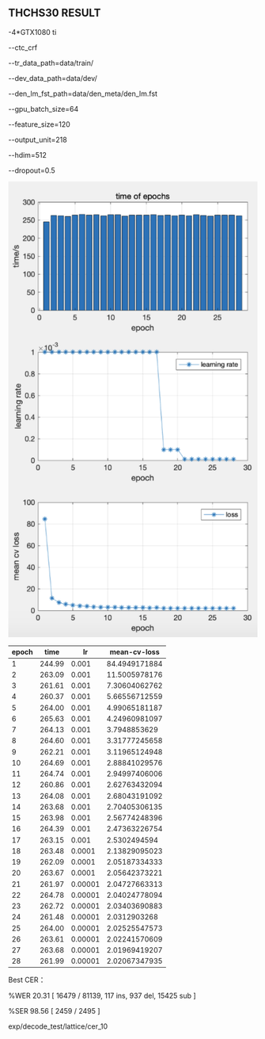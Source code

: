 THCHS30 RESULT
---------------


-4*GTX1080 ti 

--ctc_crf 

--tr_data_path=data/train/ 

--dev_data_path=data/dev/ 

--den_lm_fst_path=data/den_meta/den_lm.fst  

--gpu_batch_size=64 

--feature_size=120 

--output_unit=218 

--hdim=512 

--dropout=0.5 



![loss curve](assets/loss_curve.png)


| epoch | time   | lr      | mean-cv-loss  |
| ----- | ------ | ------- | ------------- |
| 1     | 244.99 | 0.001   | 84.4949171884 |
| 2     | 263.09 | 0.001   | 11.5005978176 |
| 3     | 261.61 | 0.001   | 7.30604062762 |
| 4     | 260.37 | 0.001   | 5.66556712559 |
| 5     | 264.00 | 0.001   | 4.99065181187 |
| 6     | 265.63 | 0.001   | 4.24960981097 |
| 7     | 264.13 | 0.001   | 3.7948853629  |
| 8     | 264.60 | 0.001   | 3.31777245658 |
| 9     | 262.21 | 0.001   | 3.11965124948 |
| 10    | 264.69 | 0.001   | 2.88841029576 |
| 11    | 264.74 | 0.001   | 2.94997406006 |
| 12    | 260.86 | 0.001   | 2.62763432094 |
| 13    | 264.08 | 0.001   | 2.68043191092 |
| 14    | 263.68 | 0.001   | 2.70405306135 |
| 15    | 263.98 | 0.001   | 2.56774248396 |
| 16    | 264.39 | 0.001   | 2.47363226754 |
| 17    | 263.15 | 0.001   | 2.5302494594  |
| 18    | 263.48 | 0.0001  | 2.13829095023 |
| 19    | 262.09 | 0.0001  | 2.05187334333 |
| 20    | 263.67 | 0.0001  | 2.05642373221 |
| 21    | 261.97 | 0.00001 | 2.04727663313 |
| 22    | 264.78 | 0.00001 | 2.04024778094 |
| 23    | 262.72 | 0.00001 | 2.03403690883 |
| 24    | 261.48 | 0.00001 | 2.0312903268  |
| 25    | 264.00 | 0.00001 | 2.02525547573 |
| 26    | 263.61 | 0.00001 | 2.02241570609 |
| 27    | 263.68 | 0.00001 | 2.01969419207 |
| 28    | 261.99 | 0.00001 | 2.02067347935 |



Best CER：

%WER 20.31 [ 16479 / 81139, 117 ins, 937 del, 15425 sub ]

%SER 98.56 [ 2459 / 2495 ]

exp/decode_test/lattice/cer_10

